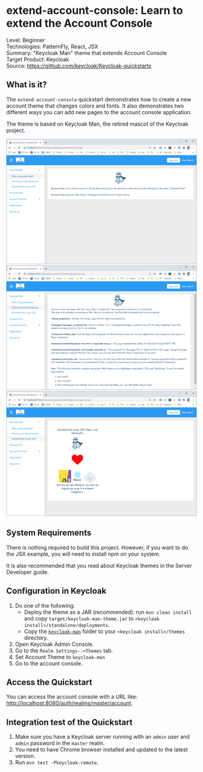 extend-account-console: Learn to extend the Account Console
===================================================

Level: Beginner  
Technologies: PatternFly, React, JSX  
Summary: "Keycloak Man" theme that extends Account Console  
Target Product: <span>Keycloak</span>  
Source: <https://github.com/keycloak/Keycloak-quickstarts>


What is it?
-----------

The `extend-account-console` quickstart demonstrates how to create a new account theme that changes colors and fonts.
It also demonstrates two different ways you can add new pages to the account console application.

The theme is based on Keycloak Man, the retired mascot of the Keycloak project.

![Who is Keycloak Man?](./img/WhoIsKeycloakMan.png "Who is Keycloak Man?")
![Theme Overview](./img/Overview.png "Theme Overview")
![Keycloak Man Loves JSX](./img/KeycloakManLovesJSX.png "Keycloak Man Loves JSX")

System Requirements
-------------------

There is nothing required to build this project.  However, if you want to do the JSX example, you will need to install npm on your system.

It is also recommended that you read about Keycloak themes in the Server Developer guide. 


Configuration in <span>Keycloak</span>
-----------------------

1. Do one of the following:
   * Deploy the theme as a JAR (recommended): run ``mvn clean install`` and copy ``target/keycloak-man-theme.jar``
     to ``<keycloak install>/standalone/deployments``.
   * Copy the [``keycloak-man``](src/main/resources/theme/keycloak-man) folder to your ``<keycloak install>/themes`` directory.
1. Open Keycloak Admin Console.
1. Go to the ``Realm Settings-->Themes`` tab.
1. Set Account Theme to ``keycloak-man``
1. Go to the account console.

Access the Quickstart
---------------------

You can access the account console with a URL like: <http://localhost:8080/auth/realms/master/account>.

Integration test of the Quickstart
----------------------------------

1. Make sure you have a Keycloak server running with an `admin` user and `admin` password in the `master` realm.
2. You need to have Chrome browser installed and updated to the latest version.
3. Run `mvn test -Pkeycloak-remote`.